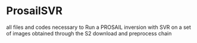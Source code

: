 # ProsailSVR
all files and codes necessary to Run a PROSAIL inversion with SVR on a set of images obtained through the S2 download and preprocess chain
